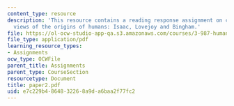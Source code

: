 ```yaml
---
content_type: resource
description: 'This resource contains a reading response assignment on contrasting
  views of the origins of humans: Isaac, Lovejoy and Bingham.'
file: https://ol-ocw-studio-app-qa.s3.amazonaws.com/courses/3-987-human-origins-and-evolution-spring-2006/e7c229b4864832268a9da6baa2f77fc2_paper2.pdf
file_type: application/pdf
learning_resource_types:
- Assignments
ocw_type: OCWFile
parent_title: Assignments
parent_type: CourseSection
resourcetype: Document
title: paper2.pdf
uid: e7c229b4-8648-3226-8a9d-a6baa2f77fc2
---
```

